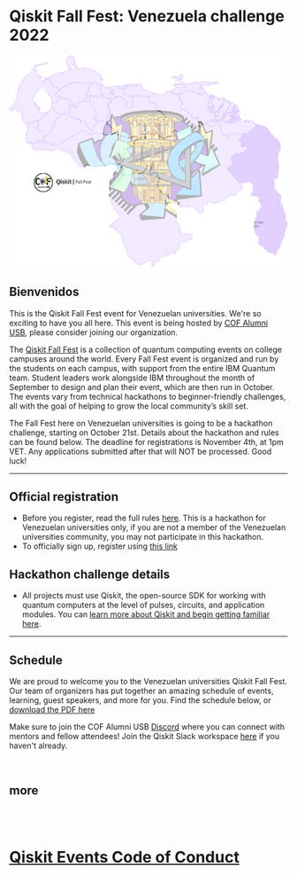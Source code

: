 # Qiskit Fall Fest: Venezuela challenge 2022
![alt text](https://github.com/COFAlumni-USB/qiskit-fall-2022/blob/0e911088fd5c292c107d6be56faa9bd276371110/recursos/qiskitff_ve.png)

## Bienvenidos
This is the Qiskit Fall Fest event for Venezuelan universities. We're so exciting to have you all here. This event is being hosted by [COF Alumni USB](https://www.cofalumniusb.org/?lang=en), please consider joining our organization.

The [Qiskit Fall Fest](https://medium.com/qiskit/introducing-the-qiskit-fall-fest-feb8456b557) is a collection of quantum computing events on college campuses around the world. Every Fall Fest event is organized and run by the students on each campus, with support from the entire IBM Quantum team. Student leaders work alongside IBM throughout the month of September to design and plan their event, which are then run in October. The events vary from technical hackathons to beginner-friendly challenges, all with the goal of helping to grow the local community’s skill set.

The Fall Fest here on Venezuelan universities is going to be a hackathon challenge, starting on October 21st. Details about the hackathon and rules can be found below. The deadline for registrations is November 4th, at 1pm VET. Any applications submitted after that will NOT be processed. Good luck!

--------------------------------
## Official registration
- Before you register, read the full rules [here](https://github.com/qiskit-community/fall-fest-22/blob/main/Qiskit%20Fall%20Fest%20Official%20Rules%20Template.docx). This is a hackathon for Venezuelan universities only, if you are not a member of the Venezuelan universities community, you may not participate in this hackathon.
- To officially sign up, register using [this link](https://www.cofalumniusb.org/qiskit-fall?lang=en)


## Hackathon challenge details
- All projects must use Qiskit, the open-source SDK for working with quantum computers at the level of pulses, circuits, and application modules. You can [learn more about Qiskit and begin getting familiar here](https://qiskit.org/learn/).


--------------------------------
## Schedule

We are proud to welcome you to the Venezuelan universities Qiskit Fall Fest. Our team of organizers has put together an amazing schedule of events, learning, guest speakers, and more for you. Find the schedule below, or [download the PDF here]([https://github.com/qiskit-community/fall-fest-22/blob/main/Fall%20Fest%20Workshop%20Schedule.pdf](https://github.com/COFAlumni-USB/qiskit-fall-2022/blob/main/presentations/qiskit-fall-fest-opening.pdf))




Make sure to join the COF Alumni USB [Discord](https://discord.gg/QJJNCQDX) where you can connect with mentors and fellow attendees! Join the Qiskit Slack workspace [here](https://ibm.co/joinqiskitslack) if you haven't already. 

<br>

## more



<br><br>
# [Qiskit Events Code of Conduct](https://github.com/Qiskit/qiskit/blob/master/CODE_OF_CONDUCT.md)
